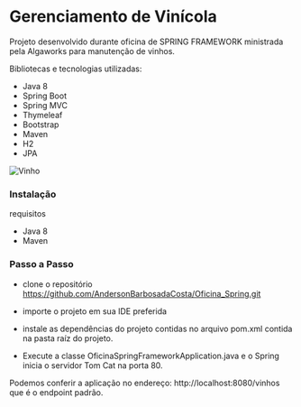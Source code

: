 # Gerenciamento de Vinícola

Projeto desenvolvido durante oficina de SPRING FRAMEWORK ministrada pela Algaworks para manutenção de vinhos.

Bibliotecas e tecnologias utilizadas:
- Java 8
- Spring Boot
- Spring MVC
- Thymeleaf
- Bootstrap
- Maven
- H2
- JPA

![Vinho](https://i.imgur.com/Hhfkecy.png"Vinho")

### Instalação

requisitos

- Java 8
- Maven

### Passo a Passo

-  clone o repositório https://github.com/AndersonBarbosadaCosta/Oficina_Spring.git

- importe o projeto em sua IDE preferida

-  instale as dependências do projeto contidas no arquivo pom.xml contida na pasta raíz do projeto.  

- Execute a  classe OficinaSpringFrameworkApplication.java e o Spring inicia o servidor Tom Cat  na porta 80.

Podemos conferir a aplicação no endereço: http://localhost:8080/vinhos 
que é o endpoint padrão.
